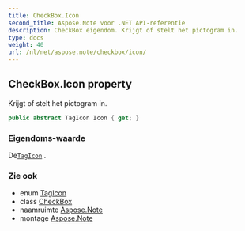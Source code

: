 ```yaml
---
title: CheckBox.Icon
second_title: Aspose.Note voor .NET API-referentie
description: CheckBox eigendom. Krijgt of stelt het pictogram in.
type: docs
weight: 40
url: /nl/net/aspose.note/checkbox/icon/
---
```

## CheckBox.Icon property

Krijgt of stelt het pictogram in.

```csharp
public abstract TagIcon Icon { get; }
```

### Eigendoms-waarde

De[`TagIcon`](../../tagicon/) .

### Zie ook

* enum [TagIcon](../../tagicon/)
* class [CheckBox](../)
* naamruimte [Aspose.Note](../../checkbox/)
* montage [Aspose.Note](../../../)


